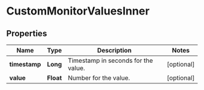 # CustomMonitorValuesInner

## Properties
Name | Type | Description | Notes
------------ | ------------- | ------------- | -------------
**timestamp** | **Long** | Timestamp in seconds for the value. |  [optional]
**value** | **Float** | Number for the value. |  [optional]

